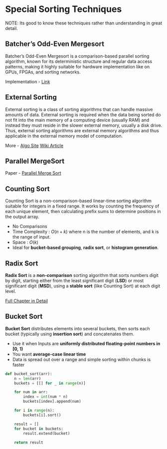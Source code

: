 # Special Sorting Techniques

NOTE: Its good to know these techniques rather than understanding in great detail.

## Batcher’s Odd-Even Mergesort

Batcher’s Odd-Even Mergesort is a comparison-based parallel sorting algorithm, known for its deterministic structure and regular data access patterns, making it highly suitable for hardware implementation like on GPUs, FPGAs, and sorting networks.

Implementation - [Link](https://algo.minetest.in/3-Sorting/11-Special_purpose_sorting_methods/1-Batchers_OddEven/)

## External Sorting

External sorting is a class of sorting algorithms that can handle massive amounts of data. External sorting is required when the data being sorted do not fit into the main memory of a computing device (usually RAM) and instead they must reside in the slower external memory, usually a disk drive. Thus, external sorting algorithms are external memory algorithms and thus applicable in the external memory model of computation. 

More - [Algo Site](https://algo.minetest.in/3-Sorting/11-Special_purpose_sorting_methods/3-External_Sorting/)  [Wiki Article](https://en.wikipedia.org/wiki/External_sorting)

## Parallel MergeSort

Paper - [Parallel Merge Sort](https://www.sjsu.edu/people/robert.chun/courses/cs159/s3/T.pdf)

## Counting Sort

Counting Sort is a non-comparison-based linear-time sorting algorithm suitable for integers in a fixed range. It works by counting the frequency of each unique element, then calculating prefix sums to determine positions in the output array.

* No Comparisons
* Time Complexity : $O(n+k)$ where n is the number of elements, and k is the range of input.
* Space : $O(k)$
* Ideal for **bucket-based grouping**, **radix sort**, or **histogram generation**.

## Radix Sort

**Radix Sort** is a **non-comparison** sorting algorithm that sorts numbers digit by digit, starting either from the least significant digit (**LSD**) or most significant digit (**MSD**), using a **stable sort** (like Counting Sort) at each digit level.

[Full Chapter in Detail](https://algo.minetest.in/3-Sorting/10-Radix_Sorting/)

## Bucket Sort

**Bucket Sort** distributes elements into several buckets, then sorts each bucket (typically using **insertion sort**) and concatenates them.

* Use it when Inputs are **uniformly distributed floating-point numbers in [0, 1)**
* You want **average-case linear time**
* Data is spread out over a range and simple sorting within chunks is faster

````python
def bucket_sort(arr):
    n = len(arr)
    buckets = [[] for _ in range(n)]

    for num in arr:
        index = int(num * n)
        buckets[index].append(num)

    for i in range(n):
        buckets[i].sort()

    result = []
    for bucket in buckets:
        result.extend(bucket)
    
    return result
````
